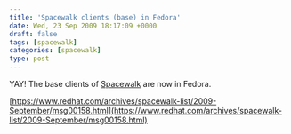 ```yaml
---
title: 'Spacewalk clients (base) in Fedora'
date: Wed, 23 Sep 2009 18:17:09 +0000
draft: false
tags: [spacewalk]
categories: [spacewalk]
type: post
---
```


YAY! The base clients of [Spacewalk](https://fedorahosted.org/spacewalk/) are now in Fedora.

[https://www.redhat.com/archives/spacewalk-list/2009-September/msg00158.html](https://www.redhat.com/archives/spacewalk-list/2009-September/msg00158.html)